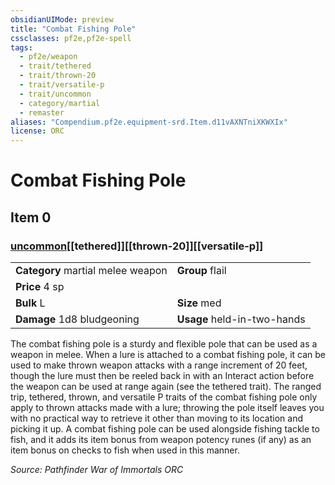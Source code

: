 ```yaml
---
obsidianUIMode: preview
title: "Combat Fishing Pole"
cssclasses: pf2e,pf2e-spell
tags:
  - pf2e/weapon
  - trait/tethered
  - trait/thrown-20
  - trait/versatile-p
  - trait/uncommon
  - category/martial
  - remaster
aliases: "Compendium.pf2e.equipment-srd.Item.d11vAXNTniXKWXIx"
license: ORC
---
```

# Combat Fishing Pole
## Item 0
### [uncommon](uncommon "Uncommon Rarity Trait")[[tethered]][[thrown-20]][[versatile-p]]

|  |  |
| -- | -- |
| **Category** martial melee weapon | **Group** flail |
| **Price** 4 sp |  |
| **Bulk** L | **Size** med |
| **Damage** 1d8 bludgeoning  | **Usage** held-in-two-hands |



The combat fishing pole is a sturdy and flexible pole that can be used as a weapon in melee. When a lure is attached to a combat fishing pole, it can be used to make thrown weapon attacks with a range increment of 20 feet, though the lure must then be reeled back in with an Interact action before the weapon can be used at range again (see the tethered trait). The ranged trip, tethered, thrown, and versatile P traits of the combat fishing pole only apply to thrown attacks made with a lure; throwing the pole itself leaves you with no practical way to retrieve it other than moving to its location and picking it up. A combat fishing pole can be used alongside fishing tackle to fish, and it adds its item bonus from weapon potency runes (if any) as an item bonus on checks to fish when used in this manner.

*Source: Pathfinder War of Immortals*
*ORC*